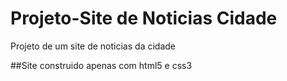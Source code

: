 # Projeto-Site de Noticias Cidade
 Projeto de um site de noticias da cidade

##Site construido apenas com html5 e css3